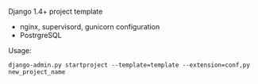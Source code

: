 Django 1.4+ project template

* nginx, supervisord, gunicorn configuration
* PostrgreSQL


Usage:

    django-admin.py startproject --template=template --extension=conf,py  new_project_name
